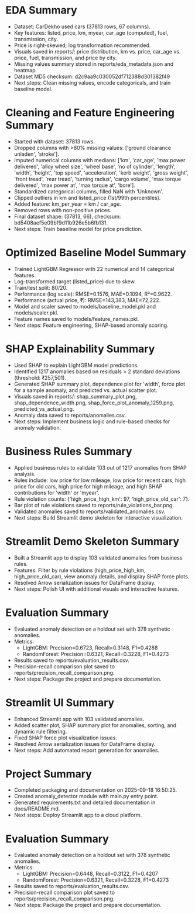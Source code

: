 
# EDA Summary
- Dataset: CarDekho used cars (37813 rows, 67 columns).
- Key features: listed_price, km, myear, car_age (computed), fuel, transmission, city.
- Price is right-skewed; log transformation recommended.
- Visuals saved in reports/: price distribution, km vs. price, car_age vs. price, fuel, transmission, and price by city.
- Missing values summary stored in reports/eda_metadata.json and heatmap.
- Dataset MD5 checksum: d2c9aa9c030052df712388d301382f49
- Next steps: Clean missing values, encode categoricals, and train baseline model.

# Cleaning and Feature Engineering Summary
- Started with dataset: 37813 rows.
- Dropped columns with >80% missing values: ['ground clearance unladen', 'stroke'].
- Imputed numerical columns with medians: ['km', 'car_age', 'max power delivered', 'alloy wheel size', 'wheel base', 'no of cylinder', 'length', 'width', 'height', 'top speed', 'acceleration', 'kerb weight', 'gross weight', 'front tread', 'rear tread', 'turning radius', 'cargo volume', 'max torque delivered', 'max power at', 'max torque at', 'bore'].
- Standardized categorical columns, filled NaN with 'Unknown'.
- Clipped outliers in km and listed_price (1st/99th percentiles).
- Added feature: km_per_year = km / car_age.
- Removed rows with non-positive prices.
- Final dataset shape: (37813, 66), checksum: bd5408aef5e09bf9d11b926e5b6fb131.
- Next steps: Train baseline model for price prediction.

# Optimized Baseline Model Summary
- Trained LightGBM Regressor with 22 numerical and 14 categorical features.
- Log-transformed target (listed_price) due to skew.
- Train/test split: 80/20.
- Performance (log scale): RMSE=0.1576, MAE=0.1094, R²=0.9622.
- Performance (actual price, ₹): RMSE=143,383, MAE=72,222.
- Model and scaler saved to models/baseline_model.pkl and models/scaler.pkl.
- Feature names saved to models/feature_names.pkl.
- Next steps: Feature engineering, SHAP-based anomaly scoring.

# SHAP Explainability Summary
- Used SHAP to explain LightGBM model predictions.
- Identified 1217 anomalies based on residuals > 2 standard deviations (threshold: ₹257,501).
- Generated SHAP summary plot, dependence plot for 'width', force plot for a sample anomaly, and predicted vs. actual scatter plot.
- Visuals saved in reports/: shap_summary_plot.png, shap_dependence_width.png, shap_force_plot_anomaly_1259.png, predicted_vs_actual.png.
- Anomaly data saved to reports/anomalies.csv.
- Next steps: Implement business logic and rule-based checks for anomaly validation.

# Business Rules Summary
- Applied business rules to validate 103 out of 1217 anomalies from SHAP analysis.
- Rules include: low price for low mileage, low price for recent cars, high price for old cars, high price for high mileage, and high SHAP contributions for 'width' or 'myear'.
- Rule violation counts: {'high_price_high_km': 97, 'high_price_old_car': 7}.
- Bar plot of rule violations saved to reports/rule_violations_bar.png.
- Validated anomalies saved to reports/validated_anomalies.csv.
- Next steps: Build Streamlit demo skeleton for interactive visualization.

# Streamlit Demo Skeleton Summary
- Built a Streamlit app to display 103 validated anomalies from business rules.
- Features: Filter by rule violations (high_price_high_km, high_price_old_car), view anomaly details, and display SHAP force plots.
- Resolved Arrow serialization issues for DataFrame display.
- Next steps: Polish UI with additional visuals and interactive features.

# Evaluation Summary
- Evaluated anomaly detection on a holdout set with 378 synthetic anomalies.
- Metrics:
  - LightGBM: Precision=0.6723, Recall=0.3148, F1=0.4288
  - RandomForest: Precision=0.6321, Recall=0.3228, F1=0.4273
- Results saved to reports/evaluation_results.csv.
- Precision-recall comparison plot saved to reports/precision_recall_comparison.png.
- Next steps: Package the project and prepare documentation.

# Streamlit UI Summary
- Enhanced Streamlit app with 103 validated anomalies.
- Added scatter plot, SHAP summary plot for anomalies, sorting, and dynamic rule filtering.
- Fixed SHAP force plot visualization issues.
- Resolved Arrow serialization issues for DataFrame display.
- Next steps: Add automated report generation for anomalies.

# Project Summary
- Completed packaging and documentation on 2025-09-18 16:50:25.
- Created anomaly_detector module with main.py entry point.
- Generated requirements.txt and detailed documentation in docs/README.md.
- Next steps: Deploy Streamlit app to a cloud platform.

# Evaluation Summary
- Evaluated anomaly detection on a holdout set with 378 synthetic anomalies.
- Metrics:
  - LightGBM: Precision=0.6448, Recall=0.3122, F1=0.4207
  - RandomForest: Precision=0.6321, Recall=0.3228, F1=0.4273
- Results saved to reports/evaluation_results.csv.
- Precision-recall comparison plot saved to reports/precision_recall_comparison.png.
- Next steps: Package the project and prepare documentation.
